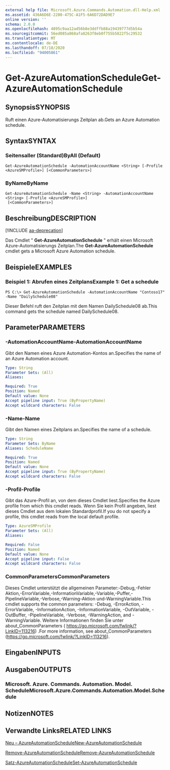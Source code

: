 ```yaml
---
external help file: Microsoft.Azure.Commands.Automation.dll-Help.xml
ms.assetid: 436A6D6E-2280-475C-A1F5-6A6D72DAD9E7
online version: ''
schema: 2.0.0
ms.openlocfilehash: 4895c9aa12ad56b8e3ddffb88a19439777d5b54a
ms.sourcegitcommit: 56ed085a868afa8263f8eb0f755b5822f5c29532
ms.translationtype: MT
ms.contentlocale: de-DE
ms.lasthandoff: 07/18/2020
ms.locfileid: "94005861"
---
```

# <span data-ttu-id="49646-101">Get-AzureAutomationSchedule</span><span class="sxs-lookup"><span data-stu-id="49646-101">Get-AzureAutomationSchedule</span></span>

## <span data-ttu-id="49646-102">Synopsis</span><span class="sxs-lookup"><span data-stu-id="49646-102">SYNOPSIS</span></span>

<span data-ttu-id="49646-103">Ruft einen Azure-Automatisierungs Zeitplan ab.</span><span class="sxs-lookup"><span data-stu-id="49646-103">Gets an Azure Automation schedule.</span></span>

## <span data-ttu-id="49646-104">Syntax</span><span class="sxs-lookup"><span data-stu-id="49646-104">SYNTAX</span></span>

### <span data-ttu-id="49646-105">Seitensaller (Standard)</span><span class="sxs-lookup"><span data-stu-id="49646-105">ByAll (Default)</span></span>
```
Get-AzureAutomationSchedule -AutomationAccountName <String> [-Profile <AzureSMProfile>] [<CommonParameters>]
```

### <span data-ttu-id="49646-106">ByName</span><span class="sxs-lookup"><span data-stu-id="49646-106">ByName</span></span>
```
Get-AzureAutomationSchedule -Name <String> -AutomationAccountName <String> [-Profile <AzureSMProfile>]
 [<CommonParameters>]
```

## <span data-ttu-id="49646-107">Beschreibung</span><span class="sxs-lookup"><span data-stu-id="49646-107">DESCRIPTION</span></span>

[!INCLUDE [aa-deprecation](../include/aa-deprecation.md)]

<span data-ttu-id="49646-108">Das Cmdlet " **Get-AzureAutomationSchedule** " erhält einen Microsoft Azure-Automatisierungs Zeitplan.</span><span class="sxs-lookup"><span data-stu-id="49646-108">The **Get-AzureAutomationSchedule** cmdlet gets a Microsoft Azure Automation schedule.</span></span>

## <span data-ttu-id="49646-109">Beispiele</span><span class="sxs-lookup"><span data-stu-id="49646-109">EXAMPLES</span></span>

### <span data-ttu-id="49646-110">Beispiel 1: Abrufen eines Zeitplans</span><span class="sxs-lookup"><span data-stu-id="49646-110">Example 1: Get a schedule</span></span>
```
PS C:\> Get-AzureAutomationSchedule -AutomationAccountName "Contoso17" -Name "DailySchedule08"
```

<span data-ttu-id="49646-111">Dieser Befehl ruft den Zeitplan mit dem Namen DailySchedule08 ab.</span><span class="sxs-lookup"><span data-stu-id="49646-111">This command gets the schedule named DailySchedule08.</span></span>

## <span data-ttu-id="49646-112">Parameter</span><span class="sxs-lookup"><span data-stu-id="49646-112">PARAMETERS</span></span>

### <span data-ttu-id="49646-113">-AutomationAccountName</span><span class="sxs-lookup"><span data-stu-id="49646-113">-AutomationAccountName</span></span>
<span data-ttu-id="49646-114">Gibt den Namen eines Azure Automation-Kontos an.</span><span class="sxs-lookup"><span data-stu-id="49646-114">Specifies the name of an Azure Automation account.</span></span>

```yaml
Type: String
Parameter Sets: (All)
Aliases: 

Required: True
Position: Named
Default value: None
Accept pipeline input: True (ByPropertyName)
Accept wildcard characters: False
```

### <span data-ttu-id="49646-115">-Name</span><span class="sxs-lookup"><span data-stu-id="49646-115">-Name</span></span>
<span data-ttu-id="49646-116">Gibt den Namen eines Zeitplans an.</span><span class="sxs-lookup"><span data-stu-id="49646-116">Specifies the name of a schedule.</span></span>

```yaml
Type: String
Parameter Sets: ByName
Aliases: ScheduleName

Required: True
Position: Named
Default value: None
Accept pipeline input: True (ByPropertyName)
Accept wildcard characters: False
```

### <span data-ttu-id="49646-117">-Profil</span><span class="sxs-lookup"><span data-stu-id="49646-117">-Profile</span></span>
<span data-ttu-id="49646-118">Gibt das Azure-Profil an, von dem dieses Cmdlet liest.</span><span class="sxs-lookup"><span data-stu-id="49646-118">Specifies the Azure profile from which this cmdlet reads.</span></span>
<span data-ttu-id="49646-119">Wenn Sie kein Profil angeben, liest dieses Cmdlet aus dem lokalen Standardprofil.</span><span class="sxs-lookup"><span data-stu-id="49646-119">If you do not specify a profile, this cmdlet reads from the local default profile.</span></span>

```yaml
Type: AzureSMProfile
Parameter Sets: (All)
Aliases: 

Required: False
Position: Named
Default value: None
Accept pipeline input: False
Accept wildcard characters: False
```

### <span data-ttu-id="49646-120">CommonParameters</span><span class="sxs-lookup"><span data-stu-id="49646-120">CommonParameters</span></span>
<span data-ttu-id="49646-121">Dieses Cmdlet unterstützt die allgemeinen Parameter:-Debug,-Fehler Aktion,-ErrorVariable,-InformationVariable,-Variable,-Puffer,-PipelineVariable,-Verbose,-Warning-Aktion und-WarningVariable.</span><span class="sxs-lookup"><span data-stu-id="49646-121">This cmdlet supports the common parameters: -Debug, -ErrorAction, -ErrorVariable, -InformationAction, -InformationVariable, -OutVariable, -OutBuffer, -PipelineVariable, -Verbose, -WarningAction, and -WarningVariable.</span></span> <span data-ttu-id="49646-122">Weitere Informationen finden Sie unter about_CommonParameters ( https://go.microsoft.com/fwlink/?LinkID=113216) .</span><span class="sxs-lookup"><span data-stu-id="49646-122">For more information, see about_CommonParameters (https://go.microsoft.com/fwlink/?LinkID=113216).</span></span>

## <span data-ttu-id="49646-123">Eingaben</span><span class="sxs-lookup"><span data-stu-id="49646-123">INPUTS</span></span>

## <span data-ttu-id="49646-124">Ausgaben</span><span class="sxs-lookup"><span data-stu-id="49646-124">OUTPUTS</span></span>

### <span data-ttu-id="49646-125">Microsoft. Azure. Commands. Automation. Model. Schedule</span><span class="sxs-lookup"><span data-stu-id="49646-125">Microsoft.Azure.Commands.Automation.Model.Schedule</span></span>

## <span data-ttu-id="49646-126">Notizen</span><span class="sxs-lookup"><span data-stu-id="49646-126">NOTES</span></span>

## <span data-ttu-id="49646-127">Verwandte Links</span><span class="sxs-lookup"><span data-stu-id="49646-127">RELATED LINKS</span></span>

[<span data-ttu-id="49646-128">Neu – AzureAutomationSchedule</span><span class="sxs-lookup"><span data-stu-id="49646-128">New-AzureAutomationSchedule</span></span>](./New-AzureAutomationSchedule.md)

[<span data-ttu-id="49646-129">Remove-AzureAutomationSchedule</span><span class="sxs-lookup"><span data-stu-id="49646-129">Remove-AzureAutomationSchedule</span></span>](./Remove-AzureAutomationSchedule.md)

[<span data-ttu-id="49646-130">Satz-AzureAutomationSchedule</span><span class="sxs-lookup"><span data-stu-id="49646-130">Set-AzureAutomationSchedule</span></span>](./Set-AzureAutomationSchedule.md)



